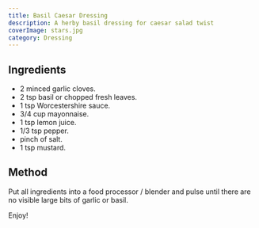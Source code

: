 ```yaml
---
title: Basil Caesar Dressing
description: A herby basil dressing for caesar salad twist
coverImage: stars.jpg
category: Dressing
---
```


<!-- <GlobalMarkdownImage src="stars.jpg" alt=""></GlobalMarkdownImage> -->

## Ingredients

- 2 minced garlic cloves.
- 2 tsp basil or chopped fresh leaves.
- 1 tsp Worcestershire sauce.
- 3/4 cup mayonnaise.
- 1 tsp lemon juice.
- 1/3 tsp pepper.
- pinch of salt.
- 1 tsp mustard.

## Method

Put all ingredients into a food processor / blender and pulse until there are no
visible large bits of garlic or basil.

Enjoy!
